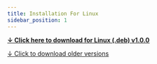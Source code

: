 ```yaml
---
title: Installation For Linux
sidebar_position: 1
---
```


**[↓ <u>Click here to download for Linux (.deb) v1.0.0 </u>](https://github.com/ayonshafiul/peyara-mouse-server/releases/download/v1.0.0/peyara-server_1.0.0_amd64.deb)**

[↓ <u>Click to download older versions </u>](https://github.com/ayonshafiul/peyara-mouse-server/releases)
